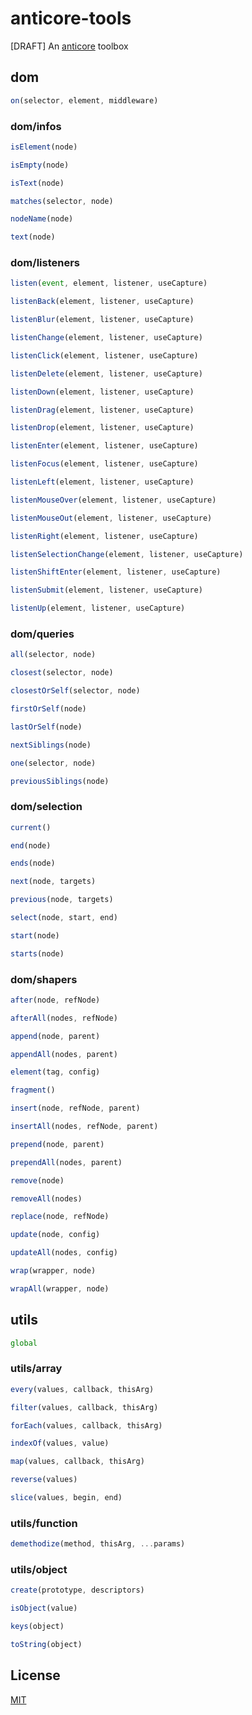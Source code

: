 # anticore-tools
[DRAFT] An [anticore](https://github.com/Lcfvs/anticore) toolbox

## dom

```js
on(selector, element, middleware)
```


### dom/infos

```js
isElement(node)
```

```js
isEmpty(node)
```

```js
isText(node)
```

```js
matches(selector, node)
```

```js
nodeName(node)
```

```js
text(node)
```

### dom/listeners

```js
listen(event, element, listener, useCapture)
```

```js
listenBack(element, listener, useCapture)
```

```js
listenBlur(element, listener, useCapture)
```

```js
listenChange(element, listener, useCapture)
```

```js
listenClick(element, listener, useCapture)
```

```js
listenDelete(element, listener, useCapture)
```

```js
listenDown(element, listener, useCapture)
```

```js
listenDrag(element, listener, useCapture)
```

```js
listenDrop(element, listener, useCapture)
```

```js
listenEnter(element, listener, useCapture)
```

```js
listenFocus(element, listener, useCapture)
```

```js
listenLeft(element, listener, useCapture)
```

```js
listenMouseOver(element, listener, useCapture)
```

```js
listenMouseOut(element, listener, useCapture)
```

```js
listenRight(element, listener, useCapture)
```

```js
listenSelectionChange(element, listener, useCapture)
```

```js
listenShiftEnter(element, listener, useCapture)
```

```js
listenSubmit(element, listener, useCapture)
```

```js
listenUp(element, listener, useCapture)
```

### dom/queries

```js
all(selector, node)
```

```js
closest(selector, node)
```

```js
closestOrSelf(selector, node)
```

```js
firstOrSelf(node)
```

```js
lastOrSelf(node)
```

```js
nextSiblings(node)
```

```js
one(selector, node)
```

```js
previousSiblings(node)
```

### dom/selection

```js
current()
```

```js
end(node)
```

```js
ends(node)
```

```js
next(node, targets)
```

```js
previous(node, targets)
```

```js
select(node, start, end)
```

```js
start(node)
```

```js
starts(node)
```

### dom/shapers

```js
after(node, refNode)
```

```js
afterAll(nodes, refNode)
```

```js
append(node, parent)
```

```js
appendAll(nodes, parent)
```

```js
element(tag, config)
```

```js
fragment()
```

```js
insert(node, refNode, parent)
```

```js
insertAll(nodes, refNode, parent)
```

```js
prepend(node, parent)
```

```js
prependAll(nodes, parent)
```

```js
remove(node)
```

```js
removeAll(nodes)
```

```js
replace(node, refNode)
```

```js
update(node, config)
```

```js
updateAll(nodes, config)
```

```js
wrap(wrapper, node)
```

```js
wrapAll(wrapper, node)
```

## utils

```js
global
```

### utils/array

```js
every(values, callback, thisArg)
```

```js
filter(values, callback, thisArg)
```

```js
forEach(values, callback, thisArg)
```

```js
indexOf(values, value)
```

```js
map(values, callback, thisArg)
```

```js
reverse(values)
```

```js
slice(values, begin, end)
```

### utils/function

```js
demethodize(method, thisArg, ...params)
```

### utils/object

```js
create(prototype, descriptors)
```

```js
isObject(value)
```

```js
keys(object)
```

```js
toString(object)
```


## License

[MIT](./licence.md)